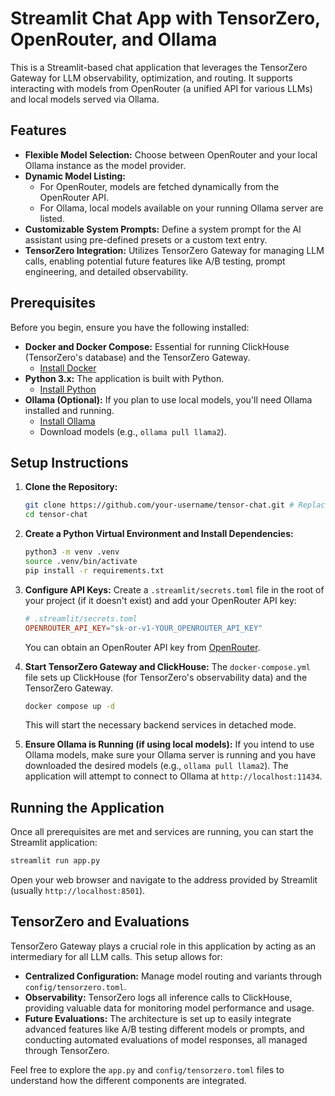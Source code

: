 # Streamlit Chat App with TensorZero, OpenRouter, and Ollama

This is a Streamlit-based chat application that leverages the TensorZero Gateway for LLM observability, optimization, and routing. It supports interacting with models from OpenRouter (a unified API for various LLMs) and local models served via Ollama.

## Features

*   **Flexible Model Selection:** Choose between OpenRouter and your local Ollama instance as the model provider.
*   **Dynamic Model Listing:**
    *   For OpenRouter, models are fetched dynamically from the OpenRouter API.
    *   For Ollama, local models available on your running Ollama server are listed.
*   **Customizable System Prompts:** Define a system prompt for the AI assistant using pre-defined presets or a custom text entry.
*   **TensorZero Integration:** Utilizes TensorZero Gateway for managing LLM calls, enabling potential future features like A/B testing, prompt engineering, and detailed observability.

## Prerequisites

Before you begin, ensure you have the following installed:

*   **Docker and Docker Compose:** Essential for running ClickHouse (TensorZero's database) and the TensorZero Gateway.
    *   [Install Docker](https://docs.docker.com/get-docker/)
*   **Python 3.x:** The application is built with Python.
    *   [Install Python](https://www.python.org/downloads/)
*   **Ollama (Optional):** If you plan to use local models, you'll need Ollama installed and running.
    *   [Install Ollama](https://ollama.com/download)
    *   Download models (e.g., `ollama pull llama2`).

## Setup Instructions

1.  **Clone the Repository:**
    ```bash
    git clone https://github.com/your-username/tensor-chat.git # Replace with your actual repo URL
    cd tensor-chat
    ```

2.  **Create a Python Virtual Environment and Install Dependencies:**
    ```bash
    python3 -m venv .venv
    source .venv/bin/activate
    pip install -r requirements.txt
    ```

3.  **Configure API Keys:**
    Create a `.streamlit/secrets.toml` file in the root of your project (if it doesn't exist) and add your OpenRouter API key:
    ```toml
    # .streamlit/secrets.toml
    OPENROUTER_API_KEY="sk-or-v1-YOUR_OPENROUTER_API_KEY"
    ```
    You can obtain an OpenRouter API key from [OpenRouter](https://openrouter.ai/keys).

4.  **Start TensorZero Gateway and ClickHouse:**
    The `docker-compose.yml` file sets up ClickHouse (for TensorZero's observability data) and the TensorZero Gateway.
    ```bash
    docker compose up -d
    ```
    This will start the necessary backend services in detached mode.

5.  **Ensure Ollama is Running (if using local models):**
    If you intend to use Ollama models, make sure your Ollama server is running and you have downloaded the desired models (e.g., `ollama pull llama2`). The application will attempt to connect to Ollama at `http://localhost:11434`.

## Running the Application

Once all prerequisites are met and services are running, you can start the Streamlit application:

```bash
streamlit run app.py
```

Open your web browser and navigate to the address provided by Streamlit (usually `http://localhost:8501`).

## TensorZero and Evaluations

TensorZero Gateway plays a crucial role in this application by acting as an intermediary for all LLM calls. This setup allows for:

*   **Centralized Configuration:** Manage model routing and variants through `config/tensorzero.toml`.
*   **Observability:** TensorZero logs all inference calls to ClickHouse, providing valuable data for monitoring model performance and usage.
*   **Future Evaluations:** The architecture is set up to easily integrate advanced features like A/B testing different models or prompts, and conducting automated evaluations of model responses, all managed through TensorZero.

Feel free to explore the `app.py` and `config/tensorzero.toml` files to understand how the different components are integrated.
